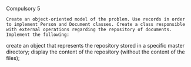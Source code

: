 Compulsory 5

    Create an object-oriented model of the problem. Use records in order to implement Person and Document classes. Create a class responsible with external operations regarding the repository of documents.
    Implement the following:
create an object that represents the repository stored in a specific master directory;
display the content of the repository (without the content of the files);
